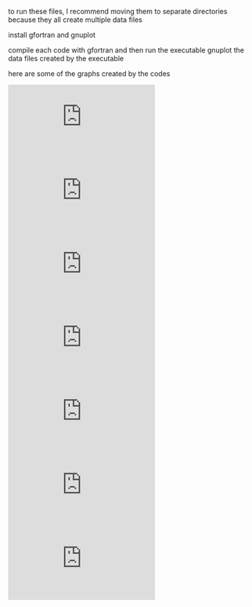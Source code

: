 to run these files, I recommend moving them to separate directories because they all create multiple data files

install gfortran and gnuplot

compile each code with gfortran and then run the executable
gnuplot the data files created by the executable


here are some of the graphs created by the codes

![3d_freefall.pdf](https://github.com/smjim/GSCP2021-physics_sims/files/6804941/3d_freefall.pdf)
![lorentz_force.pdf](https://github.com/smjim/GSCP2021-physics_sims/files/6804942/lorentz_force.pdf)
![orbit.pdf](https://github.com/smjim/GSCP2021-physics_sims/files/6804943/orbit.pdf)
![orbit_2.pdf](https://github.com/smjim/GSCP2021-physics_sims/files/6804944/orbit_2.pdf)
![pendulum_energy.pdf](https://github.com/smjim/GSCP2021-physics_sims/files/6804945/pendulum_energy.pdf)
![pendulum_verlet_method.pdf](https://github.com/smjim/GSCP2021-physics_sims/files/6804946/pendulum_verlet_method.pdf)
![freefall_data_comparison.pdf](https://github.com/smjim/GSCP2021-physics_sims/files/6804917/freefall_data_comparison.pdf)
